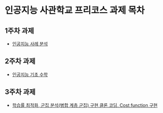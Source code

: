 # 인공지능 사관학교 프리코스 과제 목차

## 1주차 과제

- [인공지능 사례 분석](https://github.com/whdals6831/Ai-Academy-pre-course/blob/master/1%EC%A3%BC%EC%B0%A8_%EA%B3%BC%EC%A0%9C.ipynb)


## 2주차 과제

- [인공지능 기초 수학](https://nbviewer.jupyter.org/github/whdals6831/Ai-Academy-pre-course/blob/master/2%E1%84%8C%E1%85%AE%E1%84%8E%E1%85%A1_%E1%84%80%E1%85%AA%E1%84%8C%E1%85%A6.ipynb)

## 3주차 과제

- [학습률 최적화, 군집 분석(병합 계층 군집) 구현 클론 코딩, Cost function 구현]()
